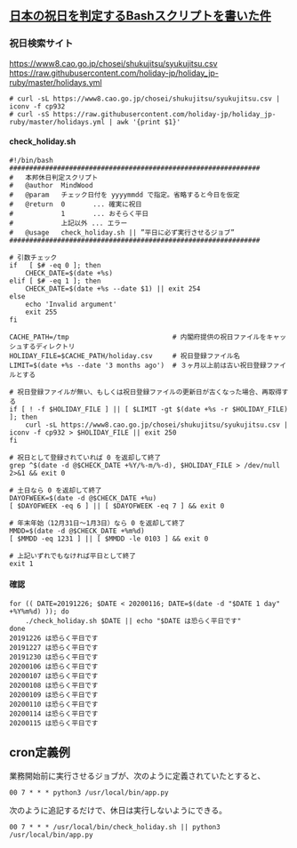 ## [日本の祝日を判定するBashスクリプトを書いた件](https://qiita.com/mindwood/items/d22689d3da61034751bd)

### 祝日検索サイト
https://www8.cao.go.jp/chosei/shukujitsu/syukujitsu.csv<br>
https://raw.githubusercontent.com/holiday-jp/holiday_jp-ruby/master/holidays.yml<br>

```
# curl -sL https://www8.cao.go.jp/chosei/shukujitsu/syukujitsu.csv | iconv -f cp932
# curl -sS https://raw.githubusercontent.com/holiday-jp/holiday_jp-ruby/master/holidays.yml | awk '{print $1}'
```

#### check_holiday.sh
```
#!/bin/bash
###############################################################
#   本邦休日判定スクリプト
#   @author  MindWood
#   @param   チェック日付を yyyymmdd で指定。省略すると今日を仮定
#   @return  0       ... 確実に祝日
#            1       ... おそらく平日
#            上記以外 ... エラー
#   @usage   check_holiday.sh || ”平日に必ず実行させるジョブ”
###############################################################

# 引数チェック
if   [ $# -eq 0 ]; then
    CHECK_DATE=$(date +%s)
elif [ $# -eq 1 ]; then
    CHECK_DATE=$(date +%s --date $1) || exit 254
else
    echo 'Invalid argument'
    exit 255
fi

CACHE_PATH=/tmp                          # 内閣府提供の祝日ファイルをキャッシュするディレクトリ
HOLIDAY_FILE=$CACHE_PATH/holiday.csv     # 祝日登録ファイル名
LIMIT=$(date +%s --date '3 months ago')  # ３ヶ月以上前は古い祝日登録ファイルとする

# 祝日登録ファイルが無い、もしくは祝日登録ファイルの更新日が古くなった場合、再取得する
if [ ! -f $HOLIDAY_FILE ] || [ $LIMIT -gt $(date +%s -r $HOLIDAY_FILE) ]; then
    curl -sL https://www8.cao.go.jp/chosei/shukujitsu/syukujitsu.csv | iconv -f cp932 > $HOLIDAY_FILE || exit 250
fi

# 祝日として登録されていれば 0 を返却して終了
grep ^$(date -d @$CHECK_DATE +%Y/%-m/%-d), $HOLIDAY_FILE > /dev/null 2>&1 && exit 0

# 土日なら 0 を返却して終了
DAYOFWEEK=$(date -d @$CHECK_DATE +%u)
[ $DAYOFWEEK -eq 6 ] || [ $DAYOFWEEK -eq 7 ] && exit 0

# 年末年始（12月31日～1月3日）なら 0 を返却して終了
MMDD=$(date -d @$CHECK_DATE +%m%d)
[ $MMDD -eq 1231 ] || [ $MMDD -le 0103 ] && exit 0

# 上記いずれでもなければ平日として終了
exit 1
```

#### 確認
```
for (( DATE=20191226; $DATE < 20200116; DATE=$(date -d "$DATE 1 day" +%Y%m%d) )); do
    ./check_holiday.sh $DATE || echo "$DATE は恐らく平日です"
done
20191226 は恐らく平日です
20191227 は恐らく平日です
20191230 は恐らく平日です
20200106 は恐らく平日です
20200107 は恐らく平日です
20200108 は恐らく平日です
20200109 は恐らく平日です
20200110 は恐らく平日です
20200114 は恐らく平日です
20200115 は恐らく平日です
```

## cron定義例
業務開始前に実行させるジョブが、次のように定義されていたとすると、<br>
```
00 7 * * * python3 /usr/local/bin/app.py
```

次のように追記するだけで、休日は実行しないようにできる。<Br>
```
00 7 * * * /usr/local/bin/check_holiday.sh || python3 /usr/local/bin/app.py
```
